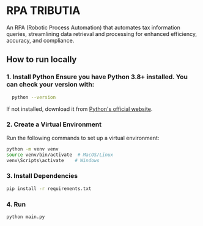 # RPA TRIBUTIA

An RPA (Robotic Process Automation) that automates tax information queries, streamlining data retrieval and processing for enhanced efficiency, accuracy, and compliance.

## How to run locally

### 1. Install Python Ensure you have **Python 3.8+** installed. You can check your version with:

```sh
  python --version
```

If not installed, download it from [Python's official website](https://www.python.org/downloads/).

### 2. Create a Virtual Environment

Run the following commands to set up a virtual environment:

```sh
python -m venv venv
source venv/bin/activate  # MacOS/Linux
venv\Scripts\activate    # Windows
```

### 3. Install Dependencies

```sh
pip install -r requirements.txt
```

### 4. Run

```sh
python main.py
```
